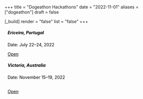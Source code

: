 +++
title = "Dogeathon Hackathons"
date = "2022-11-01"
aliases = ["dogeathon"]
draft = false

[_build]
  render = "false"
  list = "false" 
+++
<div class="row">
<div class="card" style="width: 300px; margin: 10px; color: #000 !important">
  <div class="card-body">
    <h5 class="card-title">Ericeira, Portugal</h5>
    <p class="card-text">Date: July 22–24, 2022</p>
    <a href="/dogeathon-2025" class="comic-neue btn btn-outline-secondary" style="margin-bottom: 10px; color: #000 !important">Open</a>
  </div>
</div>

<div class="card" style="width: 300px; margin: 10px; color: #000 !important">
  <div class="card-body">
    <h5 class="card-title">Victoria, Australia</h5>
    <p class="card-text" style="margin-bottom: 30px">Date: November 15–19, 2022</p>
    <a href="/dogeathon-2022" class="comic-neue btn btn-outline-secondary" style="margin-bottom: 10px; color: #000 !important">Open</a>
  </div>
</div>
</div>
